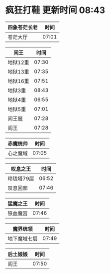 # 疯狂打鞋 更新时间 08:43

| 四象苍茫长老   | 时间    |
|--------|-------|
| 苍茫大厅 | 07:01 |

| 间王   | 时间    |
|--------|-------|
| 地狱12重 | 07:30 |
| 地狱13重 | 07:35 |
| 地狱16重 | 07:51 |
| 地狱3重 | 08:43 |
| 地狱4重 | 06:55 |
| 地狱5重 | 07:01 |
| 间王兢 | 07:28 |
| 阎王 | 07:28 |

| 赤魔统帅   | 时间    |
|--------|-------|
| 心之魔域 | 07:05 |

| 叹息之王   | 时间    |
|--------|-------|
| 玲珑塔79层 | 06:52 |
| 叹息回廊 | 07:46 |

| 猛魔之王   | 时间    |
|--------|-------|
| 铁血魔宫 | 07:46 |

| 魔界统领   | 时间    |
|--------|-------|
| 地下魔域七层 | 07:49 |

| 后土娘娘   | 时间    |
|--------|-------|
| 阎王 | 07:50 |